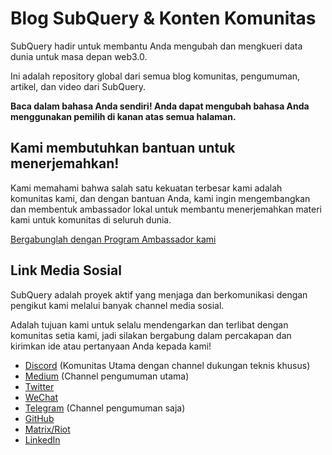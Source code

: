 # Blog SubQuery & Konten Komunitas

SubQuery hadir untuk membantu Anda mengubah dan mengkueri data dunia untuk masa depan web3.0.

Ini adalah repository global dari semua blog komunitas, pengumuman, artikel, dan video dari SubQuery.

**Baca dalam bahasa Anda sendiri! Anda dapat mengubah bahasa Anda menggunakan pemilih di kanan atas semua halaman.**

## Kami membutuhkan bantuan untuk menerjemahkan!

Kami memahami bahwa salah satu kekuatan terbesar kami adalah komunitas kami, dan dengan bantuan Anda, kami ingin mengembangkan dan membentuk ambassador lokal untuk membantu menerjemahkan materi kami untuk komunitas di seluruh dunia.

[Bergabunglah dengan Program Ambassador kami](https://doc.subquery.network/miscellaneous/ambassadors.html)

## Link Media Sosial

SubQuery adalah proyek aktif yang menjaga dan berkomunikasi dengan pengikut kami melalui banyak channel media sosial.

Adalah tujuan kami untuk selalu mendengarkan dan terlibat dengan komunitas setia kami, jadi silakan bergabung dalam percakapan dan kirimkan ide atau pertanyaan Anda kepada kami!

- [Discord](https://discord.com/invite/78zg8aBSMG) (Komunitas Utama dengan channel dukungan teknis khusus)
- [Medium](https://subquery.medium.com) (Channel pengumuman utama)
- [Twitter](https://twitter.com/subquerynetwork)
- [WeChat]()
- [Telegram](https://t.me/subquerynetwork) (Channel pengumuman saja)
- [GitHub](https://github.com/SubQuery/subql)
- [Matrix/Riot](https://matrix.to/#/#subquery:matrix.org)
- [LinkedIn](https://www.linkedin.com/company/subquery)
